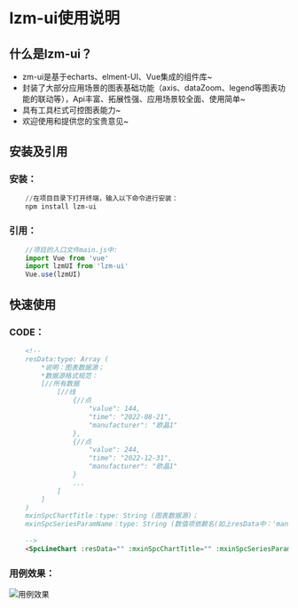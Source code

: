 
# lzm-ui使用说明
## 什么是lzm-ui？
 - zm-ui是基于echarts、elment-UI、Vue集成的组件库~
 - 封装了大部分应用场景的图表基础功能（axis、dataZoom、legend等图表功能的联动等），Api丰富、拓展性强、应用场景较全面、使用简单~
 - 具有工具栏式可控图表能力~
 - 欢迎使用和提供您的宝贵意见~

## 安装及引用
### 安装：
```powershell
	//在项目目录下打开终端，输入以下命令进行安装：
	npm install lzm-ui 
```
### 引用：
```javascript
	//项目的入口文件main.js中:
	import Vue from 'vue'
	import lzmUI from 'lzm-ui'
	Vue.use(lzmUI)
```


## 快速使用
### CODE：
```html
	<!--
	resData:type: Array (
		*说明：图表数据源；
		*数据源格式规范：
		[//所有数据
			[//线
		        {//点
		            "value": 144,
		            "time": "2022-08-21",
		            "manufacturer": "欧晶1"
		        },
		        {//点
		            "value": 244,
		            "time": "2022-12-31",
		            "manufacturer": "欧晶1"
		        }
		        ...
			]
     	]
    )
    mxinSpcChartTitle：type: String (图表数据源)；
    mxinSpcSeriesParamName：type: String (数值项依赖名(如上resData中：'manufacturer'))
    
	-->
	<SpcLineChart :resData="" :mxinSpcChartTitle="" :mxinSpcSeriesParamName=""/>
```
### 用例效果：
![用例效果](https://img-blog.csdnimg.cn/9474a66f49ee4a72b547f9d41f3a21e6.png)
